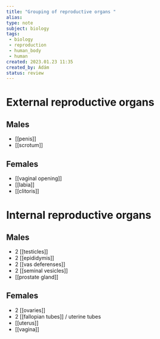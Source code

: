 ```yaml
---
title: "Grouping of reproductive organs "
alias: 
type: note
subject: biology
tags:
 - biology
 - reproduction
 - human_body
 - human
created: 2023.01.23 11:35
created_by: Ádám
status: review 
---
```

# External reproductive organs 
## Males
- [[penis]]
- [[scrotum]]
## Females
- [[vaginal opening]]
- [[labia]]
- [[clitoris]]
# Internal reproductive organs 
## Males 
- 2 [[testicles]]
- 2 [[epididymis]]
- 2 [[vas deferenses]]
- 2 [[seminal vesicles]]
- [[prostate gland]]
## Females 
- 2 [[ovaries]]  
- 2 [[fallopian tubes]] / uterine tubes 
- [[uterus]] 
- [[vagina]]